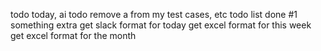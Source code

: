 todo today, ai todo remove a from my test cases, etc
todo list
done #1 something extra
get slack format for today
get excel format for this week
get excel format for the month
